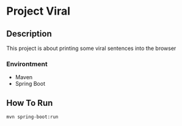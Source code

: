 # Project Viral
## Description
This project is about printing some viral sentences into the browser

### Environtment
- Maven
- Spring Boot

## How To Run
```$xslt
mvn spring-boot:run
```
